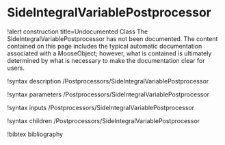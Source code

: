 <!-- MOOSE Documentation Stub: Remove this when content is added. -->

# SideIntegralVariablePostprocessor

!alert construction title=Undocumented Class
The SideIntegralVariablePostprocessor has not been documented. The content contained on this page includes the
typical automatic documentation associated with a MooseObject; however, what is contained is
ultimately determined by what is necessary to make the documentation clear for users.

!syntax description /Postprocessors/SideIntegralVariablePostprocessor

!syntax parameters /Postprocessors/SideIntegralVariablePostprocessor

!syntax inputs /Postprocessors/SideIntegralVariablePostprocessor

!syntax children /Postprocessors/SideIntegralVariablePostprocessor

!bibtex bibliography
